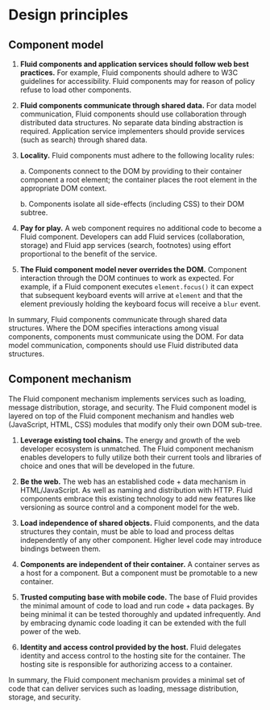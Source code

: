 # Design principles

## Component model

1. **Fluid components and application services should follow web best practices.**  For example, Fluid components
   should adhere to W3C guidelines for accessibility. Fluid components may for reason of policy refuse to load other
   components.

2. **Fluid components communicate through shared data.**  For data model communication, Fluid components should use
   collaboration through distributed data structures. No separate data binding abstraction is required. Application
   service implementers should provide services (such as search) through shared data.

3. **Locality.**  Fluid components must adhere to the following locality rules:

    a. Components connect to the DOM by providing to their container component a root element; the container places the
    root element in the appropriate DOM context.

    b. Components isolate all side-effects (including CSS) to their DOM subtree.

4. **Pay for play.**  A web component requires no additional code to become a Fluid component. Developers can add
   Fluid services (collaboration, storage) and Fluid app services (search, footnotes) using effort proportional to the
   benefit of the service.

5. **The Fluid component model never overrides the DOM.**  Component interaction through the DOM continues to work as
   expected. For example, if a Fluid component executes `element.focus()` it can expect that subsequent keyboard events
   will arrive at `element` and that the element previously holding the keyboard focus will receive a `blur` event.

In summary, Fluid components communicate through shared data structures. Where the DOM specifies interactions among
visual components, components must communicate using the DOM. For data model communication, components should use Fluid
distributed data structures.

## Component mechanism

The Fluid component mechanism implements services such as loading, message distribution, storage, and security. The
Fluid component model is layered on top of the Fluid component mechanism and handles web (JavaScript, HTML, CSS) modules
that modify only their own DOM sub-tree.

1. **Leverage existing tool chains.** The energy and growth of the web developer ecosystem is unmatched. The Fluid
   component mechanism enables developers to fully utilize both their current tools and libraries of choice and ones
   that will be developed in the future.

2. **Be the web.** The web has an established code + data mechanism in HTML/JavaScript. As well as naming and
   distribution with HTTP. Fluid components embrace this existing technology to add new features like versioning as
   source control and a component model for the web.

3. **Load independence of shared objects.** Fluid components, and the data structures they contain, must be able to
   load and process deltas independently of any other component. Higher level code may introduce bindings between them.

4. **Components are independent of their container.** A container serves as a host for a component. But a component must
   be promotable to a new container.

5. **Trusted computing base with mobile code.** The base of Fluid provides the minimal amount of code to load and run
   code + data packages. By being minimal it can be tested thoroughly and updated infrequently. And by embracing dynamic
   code loading it can be extended with the full power of the web.

6. **Identity and access control provided by the host.** Fluid delegates identity and access control to the hosting
   site for the container. The hosting site is responsible for authorizing access to a container.

In summary, the Fluid component mechanism provides a minimal set of code that can deliver services such as loading,
message distribution, storage, and security.
